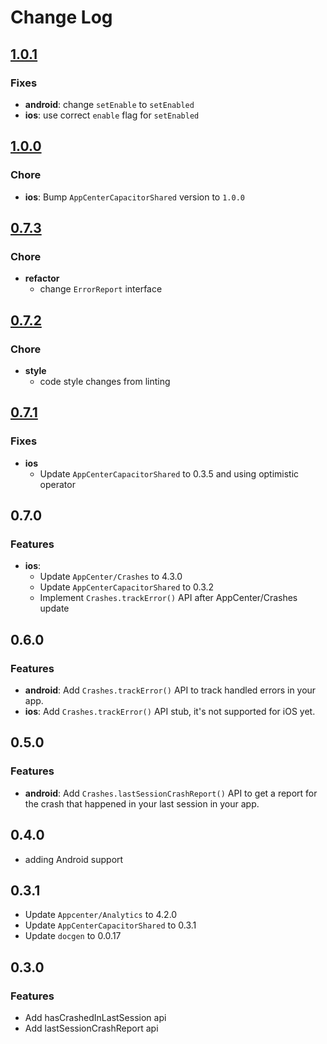 # Change Log

## [1.0.1](https://github.com/capacitor-community/appcenter-sdk-capacitor/compare/@capacitor-community/appcenter-crashes@1.0.0...@capacitor-community/appcenter-crashes@1.0.1)

### Fixes

* **android**: change `setEnable` to `setEnabled`
* **ios**: use correct `enable` flag for `setEnabled`

## [1.0.0](https://github.com/capacitor-community/appcenter-sdk-capacitor/compare/@capacitor-community/appcenter-crashes@0.7.3...@capacitor-community/appcenter-crashes@1.0.0)

### Chore

* **ios**: Bump `AppCenterCapacitorShared` version to `1.0.0`

## [0.7.3](https://github.com/capacitor-community/appcenter-sdk-capacitor/compare/@capacitor-community/appcenter-crashes@0.7.2...@capacitor-community/appcenter-crashes@0.7.3)

### Chore

* **refactor**
  * change `ErrorReport` interface

## [0.7.2](https://github.com/capacitor-community/appcenter-sdk-capacitor/compare/@capacitor-community/appcenter-crashes@0.7.1...@capacitor-community/appcenter-crashes@0.7.2)

### Chore

* **style**
  * code style changes from linting

## [0.7.1](https://github.com/capacitor-community/appcenter-sdk-capacitor/compare/@capacitor-community/appcenter-crashes@0.7.0...@capacitor-community/appcenter-crashes@0.7.1)

### Fixes

* **ios**
  * Update `AppCenterCapacitorShared` to 0.3.5 and using optimistic operator

## 0.7.0

### Features

* **ios**: 
    * Update `AppCenter/Crashes` to 4.3.0
    * Update `AppCenterCapacitorShared` to 0.3.2
    * Implement `Crashes.trackError()` API after AppCenter/Crashes update

## 0.6.0

### Features

* **android**: Add `Crashes.trackError()` API to track handled errors in your app.
* **ios**: Add `Crashes.trackError()` API stub, it's not supported for iOS yet.

## 0.5.0

### Features

* **android**: Add `Crashes.lastSessionCrashReport()` API to get a report for the crash that happened in your last session in your app.

## 0.4.0

* adding Android support

## 0.3.1

* Update `Appcenter/Analytics` to 4.2.0
* Update `AppCenterCapacitorShared` to 0.3.1
* Update `docgen` to 0.0.17

## 0.3.0

### Features

* Add hasCrashedInLastSession api
* Add lastSessionCrashReport api
